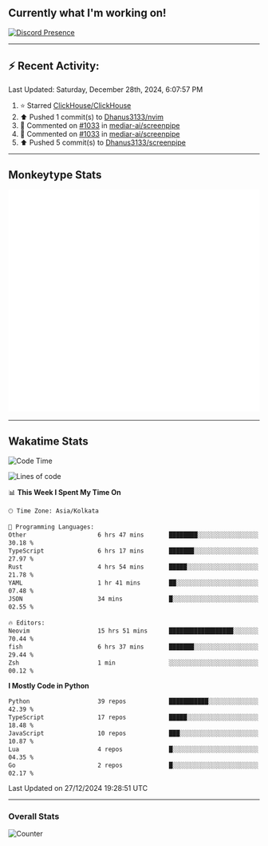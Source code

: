 ## Currently what I'm working on!
[![Discord Presence](https://lanyard.cnrad.dev/api/534981034400284712)](https://discord.com/users/534981034400284712)

---

## :zap: Recent Activity:
<!--RECENT_ACTIVITY:last_update-->
Last Updated: Saturday, December 28th, 2024, 6:07:57 PM
<!--RECENT_ACTIVITY:last_update_end-->
<!--RECENT_ACTIVITY:start-->
1. ⭐ Starred [ClickHouse/ClickHouse](https://github.com/ClickHouse/ClickHouse)<br>
2. ⬆️ Pushed 1 commit(s) to [Dhanus3133/nvim](https://github.com/Dhanus3133/nvim)<br>
3. 💬 Commented on [#1033](https://github.com/mediar-ai/screenpipe/pull/1033#issuecomment-2559190570) in [mediar-ai/screenpipe](https://github.com/mediar-ai/screenpipe)<br>
4. 💬 Commented on [#1033](https://github.com/mediar-ai/screenpipe/pull/1033#issuecomment-2558499625) in [mediar-ai/screenpipe](https://github.com/mediar-ai/screenpipe)<br>
5. ⬆️ Pushed 5 commit(s) to [Dhanus3133/screenpipe](https://github.com/Dhanus3133/screenpipe)<br>
<!--RECENT_ACTIVITY:end-->

---

## Monkeytype Stats
<a href="https://monkeytype.com/profile/dhanus">
  <img src="https://raw.githubusercontent.com/Dhanus3133/Dhanus3133/monkeytype/monkeytype-lb.svg" alt="Monkeytype Profile" />
</a>

---

## Wakatime Stats
<!--START_SECTION:waka-->
![Code Time](http://img.shields.io/badge/Code%20Time-2%2C467%20hrs%2020%20mins-blue)

![Lines of code](https://img.shields.io/badge/From%20Hello%20World%20I%27ve%20Written-5.9%20million%20lines%20of%20code-blue)

📊 **This Week I Spent My Time On** 

```text
🕑︎ Time Zone: Asia/Kolkata

💬 Programming Languages: 
Other                    6 hrs 47 mins       ████████░░░░░░░░░░░░░░░░░   30.18 % 
TypeScript               6 hrs 17 mins       ███████░░░░░░░░░░░░░░░░░░   27.97 % 
Rust                     4 hrs 54 mins       █████░░░░░░░░░░░░░░░░░░░░   21.78 % 
YAML                     1 hr 41 mins        ██░░░░░░░░░░░░░░░░░░░░░░░   07.48 % 
JSON                     34 mins             █░░░░░░░░░░░░░░░░░░░░░░░░   02.55 % 

🔥 Editors: 
Neovim                   15 hrs 51 mins      ██████████████████░░░░░░░   70.44 % 
fish                     6 hrs 37 mins       ███████░░░░░░░░░░░░░░░░░░   29.44 % 
Zsh                      1 min               ░░░░░░░░░░░░░░░░░░░░░░░░░   00.12 % 
```

**I Mostly Code in Python** 

```text
Python                   39 repos            ███████████░░░░░░░░░░░░░░   42.39 % 
TypeScript               17 repos            █████░░░░░░░░░░░░░░░░░░░░   18.48 % 
JavaScript               10 repos            ███░░░░░░░░░░░░░░░░░░░░░░   10.87 % 
Lua                      4 repos             █░░░░░░░░░░░░░░░░░░░░░░░░   04.35 % 
Go                       2 repos             █░░░░░░░░░░░░░░░░░░░░░░░░   02.17 % 
```




 Last Updated on 27/12/2024 19:28:51 UTC
<!--END_SECTION:waka-->
---

### Overall Stats

<img src="https://moe-counter.glitch.me/get/@Dhanus3133?theme=asoul" alt="Counter" />
